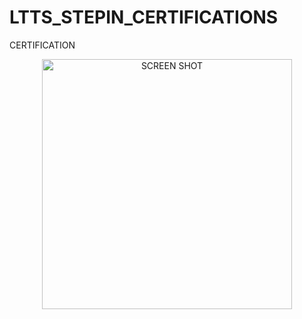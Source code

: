# LTTS_STEPIN_CERTIFICATIONS
CERTIFICATION
<p align="center">
  <img src="C:\Users\vedantgupta\OneDrive\Pictures\Screenshots\AGILE CERIFICATION.png" alt="SCREEN SHOT" width="400"/>
